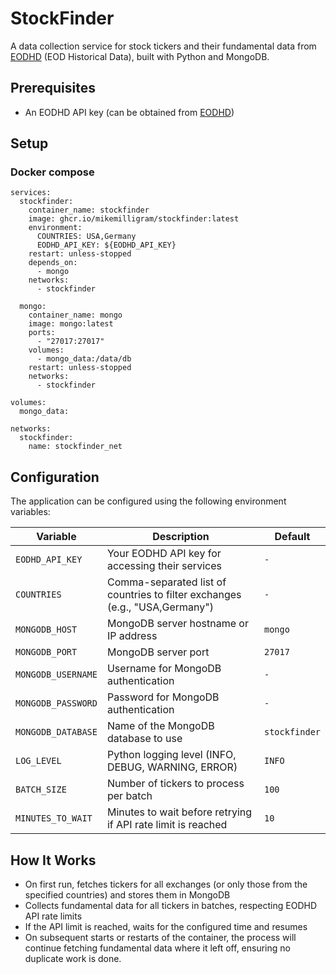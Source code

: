 # StockFinder

A data collection service for stock tickers and their fundamental data from [EODHD](https://eodhd.com) (EOD Historical Data), built with Python and MongoDB.

## Prerequisites

- An EODHD API key (can be obtained from [EODHD](https://eodhd.com))

## Setup

### Docker compose

```
services:
  stockfinder:
    container_name: stockfinder
    image: ghcr.io/mikemilligram/stockfinder:latest
    environment:
      COUNTRIES: USA,Germany
      EODHD_API_KEY: ${EODHD_API_KEY}
    restart: unless-stopped
    depends_on:
      - mongo
    networks:
      - stockfinder

  mongo:
    container_name: mongo
    image: mongo:latest
    ports:
      - "27017:27017"
    volumes:
      - mongo_data:/data/db
    restart: unless-stopped
    networks:
      - stockfinder

volumes:
  mongo_data:

networks:
  stockfinder:
    name: stockfinder_net
```

## Configuration

The application can be configured using the following environment variables:

| Variable | Description | Default |
|----------|-------------|---------|
| `EODHD_API_KEY` | Your EODHD API key for accessing their services | `-` |
| `COUNTRIES` | Comma-separated list of countries to filter exchanges (e.g., "USA,Germany") | `-` |
| `MONGODB_HOST` | MongoDB server hostname or IP address | `mongo` |
| `MONGODB_PORT` | MongoDB server port | `27017` |
| `MONGODB_USERNAME` | Username for MongoDB authentication | `-` |
| `MONGODB_PASSWORD` | Password for MongoDB authentication | `-` |
| `MONGODB_DATABASE` | Name of the MongoDB database to use | `stockfinder` |
| `LOG_LEVEL` | Python logging level (INFO, DEBUG, WARNING, ERROR) | `INFO` |
| `BATCH_SIZE` | Number of tickers to process per batch | `100` |
| `MINUTES_TO_WAIT` | Minutes to wait before retrying if API rate limit is reached | `10` |

## How It Works
- On first run, fetches tickers for all exchanges (or only those from the specified countries) and stores them in MongoDB
- Collects fundamental data for all tickers in batches, respecting EODHD API rate limits
- If the API limit is reached, waits for the configured time and resumes
- On subsequent starts or restarts of the container, the process will continue fetching fundamental data where it left off, ensuring no duplicate work is done.
